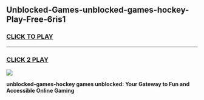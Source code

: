 
## Unblocked-Games-unblocked-games-hockey-Play-Free-6ris1
<h3>
<a href="https://premium76.site?title=unblocked-games-hockey&ref=17A">CLICK TO PLAY</a></h3>
<hr>

<h3>
<a href="https://premium76.site?title=unblocked-games-hockey&ref=17A">CLICK 2 PLAY</a>
  
</h3>

<a href="https://premium76.site?title=unblocked-games-hockey&ref=17A"><img src="https://clearcache.store/games.png"></a>


**unblocked-games-hockey games unblocked: Your Gateway to Fun and Accessible Online Gaming**

